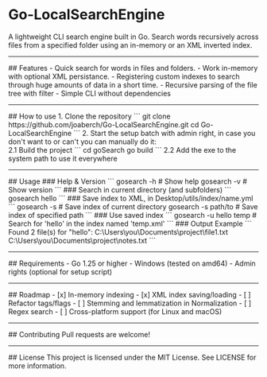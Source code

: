# Go-LocalSearchEngine
A lightweight CLI search engine built in Go. Search words recursively across files from a specified folder using an in-memory or an XML inverted index.
<hr>
## Features
- Quick search for words in files and folders.
- Work in-memory with optional XML persistance.
- Registering custom indexes to search through huge amounts of data in a short time.
- Recursive parsing of the file tree with filter
- Simple CLI without dependencies
<hr>
## How to use
1. Clone the repository
```
git clone https://github.com/joaberch/Go-LocalSearchEngine.git
cd Go-LocalSearchEngine
```
2.   Start the setup batch with admin right, in case you don't want to or can't you can manually do it:<br>
2.1  Build the project
```
cd goSearch
go build
```
2.2  Add the exe to the system path to use it everywhere
<hr>
## Usage
### Help & Version
```
gosearch -h  # Show help
gosearch -v  # Show version
```
### Search in current directory (and subfolders)
```
gosearch hello
```
### Save index to XML, in Desktop/utils/index/name.yml
```
gosearch -s            # Save index of current directory
gosearch -s path/to    # Save index of specified path
```
### Use saved index
```
gosearch -u hello temp  # Search for 'hello' in the index named 'temp.xml'
```
### Output Example
```
Found 2 file(s) for "hello":
  C:\Users\you\Documents\project\file1.txt
  C:\Users\you\Documents\project\notes.txt
```
<hr>
## Requirements
- Go 1.25 or higher
- Windows (tested on amd64)
- Admin rights (optional for setup script)
<hr>
## Roadmap
- [x] In-memory indexing
- [x] XML index saving/loading
- [ ] Refactor tags/flags
- [ ] Stemming and lemmatization in Normalization
- [ ] Regex search
- [ ] Cross-platform support (for Linux and macOS)
<hr>
## Contributing
Pull requests are welcome!
<hr>
## License
This project is licensed under the MIT License.
See LICENSE for more information.
